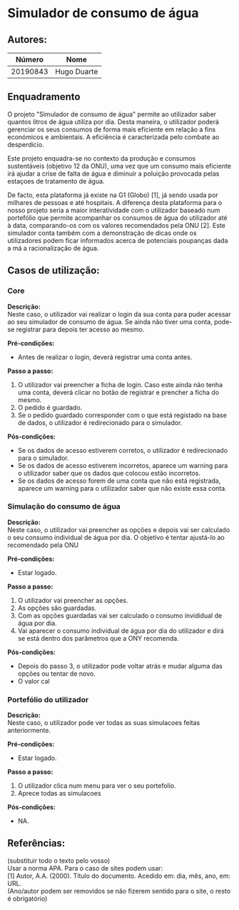 # Simulador de consumo de água

## Autores:

| Número | Nome |
|--------|------|
|  20190843  | Hugo Duarte |

## Enquadramento

O projeto "Simulador de consumo de água" permite ao utilizador saber quantos litros de água utiliza por dia.
Desta maneira, o utilizador poderá gerenciar os seus consumos de forma mais eficiente em relação a fins económicos e ambientais. A eficiência é caracterizada pelo combate ao desperdício.

Este projeto enquadra-se no contexto da produção e consumos sustentáveis (objetivo 12 da ONU), uma vez que um consumo mais eficiente irá ajudar a crise de falta de água e diminuir a poluição provocada pelas estaçoes de tratamento de água.

De facto, esta plataforma já existe na G1 (Globo) [1], já sendo usada por milhares de pessoas e até hospitais. A diferença desta plataforma para o nosso projeto seria a maior interatividade com o utilizador baseado num portefólio que permite acompanhar os consumos de água do utilizador até à data, comparando-os com os valores recomendados pela ONU [2].
Este simulador conta também com a demonstração de dicas onde os utilizadores podem ficar informados acerca de potenciais poupanças dada a má a racionalização de água.


## Casos de utilização:

### Core
**Descrição:** \
Neste caso, o utilizador vai realizar o login da sua conta para puder acessar ao seu simulador de consumo de água. Se ainda não tiver uma conta, pode-se registrar para depois ter acesso ao mesmo.

**Pré-condições:**
- Antes de realizar o login, deverá registrar uma conta antes.

**Passo a passo:**
1. O utilizador vai preencher a ficha de login. Caso este ainda não tenha uma conta, deverá clicar no botão de registrar e prencher a ficha do mesmo.
2. O pedido é guardado.
3. Se o pedido guardado corresponder com o que está registado na base de dados, o utilizador é redirecionado para o simulador.

**Pós-condições:**
- Se os dados de acesso estiverem corretos, o utilizador é redirecionado para o simulador.
- Se os dados de acesso estiverem incorretos, aparece um warning para o utilizador saber que os dados que colocou estão incorretos.
- Se os dados de acesso forem de uma conta que não está registrada, aparece um warning para o utilizador saber que não existe essa conta.

### Simulação do consumo de água
**Descrição:** \
Neste caso, o utilizador vai preencher as opções e depois vai ser calculado o seu consumo individual de água por dia. O objetivo é tentar ajustá-lo ao recomendado pela ONU

**Pré-condições:**
- Estar logado.

**Passo a passo:**
1. O utilizador vai preencher as opções.
2. As opções são guardadas.
3. Com as opções guardadas vai ser calculado o consumo invididual de água por dia.
3. Vai aparecer o consumo individual de água por dia do utilizador e dirá se está dentro dos parâmetros que a ONY recomenda.

**Pós-condições:**
- Depois do passo 3, o utilizador pode voltar atrás e mudar alguma das opções ou tentar de novo.
- O valor cal

### Portefólio do utilizador
**Descrição:** \
Neste caso, o utilizador pode ver todas as suas simulacoes feitas anteriormente.

**Pré-condições:**
- Estar logado.

**Passo a passo:**
1. O utilizador clica num menu para ver o seu portefolio.
2. Aprece todas as simulacoes

**Pós-condições:**
- NA.

## Referências:
(substituir todo o texto pelo vosso) \
Usar a norma APA. Para o caso de sites podem usar: \
[1] Autor, A.A. (2000). Título do documento. Acedido em: dia, mês, ano, em: URL. \
(Ano/autor podem ser removidos se não fizerem sentido para o site, o resto é obrigatório)
